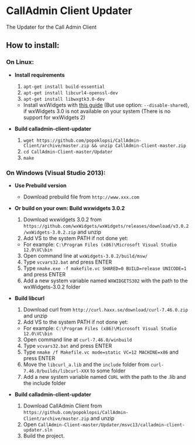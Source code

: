 CallAdmin Client Updater
==========

The Updater for the Call Admin Client

## How to install: ##

### On Linux: ###
- **Install requirements**
  1. `apt-get install build-essential`
  2. `apt-get install libcurl4-openssl-dev`
  3. `apt-get install libwxgtk3.0-dev`
    - Install wxWidgets with [this guide](https://wiki.wxwidgets.org/Compiling_and_getting_started) (But use option: `--disable-shared`), if wxWidgets 3.0 is not available on your system (There is no support for wxWidgets 2)

- **Build calladmin-client-updater**
  1. `wget https://github.com/popoklopsi/CallAdmin-Client/archive/master.zip && unzip CallAdmin-Client-master.zip`
  2. `cd CallAdmin-Client-master/Updater`
  3. `make`

### On Windows (Visual Studio 2013): ###
- **Use Prebuild version**
  - Download prebuild file from `http://www.xxx.com`
  
- **Or build on your own: Build wxwidgets 3.0.2**
  1. Download wxwidgets 3.0.2 from `https://github.com/wxWidgets/wxWidgets/releases/download/v3.0.2/wxWidgets-3.0.2.zip` and unzip
  2. Add VS to the system PATH if not done yet:
    - For example: `C:\Program Files (x86)\Microsoft Visual Studio 12.0\VC\bin` 
  3. Open command line at `wxWidgets-3.0.2/build/msw/`
  4. Type `vcvars32.bat` and press ENTER
  5. Type `nmake.exe -f makefile.vc SHARED=0 BUILD=release UNICODE=1` and press ENTER
  6. Add a new system variable named `WXWIDGETS302` with the path to the wxWidgets-3.0.2 folder
  
- **Build libcurl**
  1. Download curl from `http://curl.haxx.se/download/curl-7.46.0.zip` and unzip
  2. Add VS to the system PATH if not done yet:
    - For example: `C:\Program Files (x86)\Microsoft Visual Studio 12.0\VC\bin` 
  3. Open command line at `curl-7.46.0/winbuild`
  4. Type `vcvars32.bat` and press ENTER
  5. Type `nmake /f Makefile.vc mode=static VC=12 MACHINE=x86` and press ENTER
  6. Move the `libcurl_a.lib` and the `include` folder from `curl-7.46.0/builds/libcurl-XXX` to some folder
  7. Add a new system variable named `CURL` with the path to the .lib and the include folder

- **Build calladmin-client-updater**
  1. Download CallAdmin Client from `https://github.com/popoklopsi/CallAdmin-Client/archive/master.zip` and unzip
  2. Open `CallAdmin-Client-master/Updater/msvc13/calladmin-client-updater.sln` 
  3. Build the project.